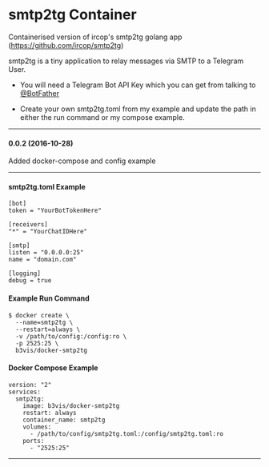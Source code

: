 # smtp2tg Container

Containerised version of ircop's smtp2tg golang app (https://github.com/ircop/smtp2tg)

smtp2tg is a tiny application to relay messages via SMTP to a Telegram User.

* You will need a Telegram Bot API Key which you can get from talking to [@BotFather](https://telegram.me/BotFather)

* Create your own smtp2tg.toml from my example and update the path in either the run command or my compose example.

---
#### 0.0.2 (2016-10-28)

Added docker-compose and config example

---
#### smtp2tg.toml Example
```
[bot]
token = "YourBotTokenHere"

[receivers]
"*" = "YourChatIDHere"

[smtp]
listen = "0.0.0.0:25"
name = "domain.com"

[logging]
debug = true
```

#### Example Run Command

    $ docker create \
      --name=smtp2tg \
      --restart=always \
      -v /path/to/config:/config:ro \
      -p 2525:25 \
      b3vis/docker-smtp2tg

#### Docker Compose Example
```
version: "2"
services:
  smtp2tg:
    image: b3vis/docker-smtp2tg
    restart: always
    container_name: smtp2tg
    volumes:
      - /path/to/config/smtp2tg.toml:/config/smtp2tg.toml:ro
    ports:
      - "2525:25"
```
---
